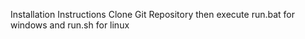 Installation Instructions
Clone Git Repository then execute run.bat for windows and run.sh for linux